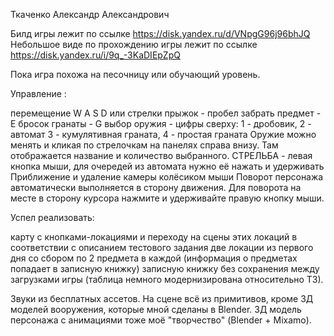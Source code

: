 Ткаченко Александр Александрович

Билд игры лежит по ссылке https://disk.yandex.ru/d/VNpgG96j96bhJQ Небольшое виде по прохождению игры лежит по ссылке https://disk.yandex.ru/i/9q_-3KaDIEpZpQ

Пока игра похожа на песочницу или обучающий уровень.

Управление :

перемещение W A S D или стрелки
прыжок - пробел
забрать предмет - E
бросок гранаты - G
выбор оружия - цифры сверху:
1 - дробовик, 2 - автомат
3 - кумулятивная граната, 4 - простая граната
Оружие можно менять и кликая по стрелочкам на панелях справа внизу. Там отображается название и количество выбранного.
СТРЕЛЬБА - левая кнопка мыши, для очередей из автомата нужно её нажать и удерживать
Приближение и удаление камеры колёсиком мыши
Поворот персонажа автоматически выполняется в сторону движения. Для поворота на месте в сторону курсора нажмите и удерживайте правую кнопку мыши.


Успел реализовать:

карту с кнопками-локациями и переходу на сцены этих локаций в соответствии с описанием тестового задания
две локации из первого дня со сбором по 2 предмета в каждой (информация о предметах попадает в записную книжку)
записную книжку без сохранения между загрузками игры (таблица немного модернизирована относительно ТЗ).

Звуки из бесплатных ассетов. На сцене всё из примитивов, кроме 3Д моделей вооружения, которые мной сделаны в Blender. ЗД модель персонажа с анимациями тоже моё "творчество" (Blender + Mixamo).
